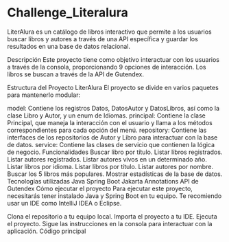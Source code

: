 # Challenge_Literalura
LiterAlura es un catálogo de libros interactivo que permite a los usuarios buscar libros y autores a través de una API específica y guardar los resultados en una base de datos relacional.

Descripción
Este proyecto tiene como objetivo interactuar con los usuarios a través de la consola, proporcionando 9 opciones de interacción. Los libros se buscan a través de la API de Gutendex.

Estructura del Proyecto LiterAlura
El proyecto se divide en varios paquetes para mantenerlo modular:

model: Contiene los registros Datos, DatosAutor y DatosLibros, así como la clase Libro y Autor, y un enum de Idiomas.
principal: Contiene la clase Principal, que maneja la interacción con el usuario y llama a los métodos correspondientes para cada opción del menú.
repository: Contiene las interfaces de los repositorios de Autor y Libro para interactuar con la base de datos.
service: Contiene las clases de servicio que contienen la lógica de negocio.
Funcionalidades
Buscar libro por título.
Listar libros registrados.
Listar autores registrados.
Listar autores vivos en un determinado año.
Listar libros por idioma.
Listar libros por título.
Listar autores por nombre.
Buscar los 5 libros más populares.
Mostrar estadísticas de la base de datos.
Tecnologías utilizadas
Java
Spring Boot
Jakarta Annotations
API de Gutendex
Cómo ejecutar el proyecto
Para ejecutar este proyecto, necesitarás tener instalado Java y Spring Boot en tu equipo. Te recomiendo usar un IDE como IntelliJ IDEA o Eclipse.

Clona el repositorio a tu equipo local.
Importa el proyecto a tu IDE.
Ejecuta el proyecto.
Sigue las instrucciones en la consola para interactuar con la aplicación.
Código principal